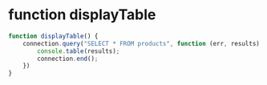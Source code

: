 <!-- TITLE: Sample Code -->

# function displayTable


```javascript
function displayTable() {
    connection.query("SELECT * FROM products", function (err, results) {
        console.table(results);
        connection.end();
    })
}
```
